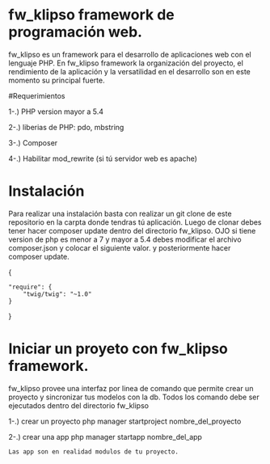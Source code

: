 # fw_klipso framework de programación web.

fw_klipso es un framework para el desarrollo de aplicaciones web con el lenguaje PHP. En fw_klipso framework la organización del proyecto, el rendimiento de la aplicación y la versatilidad 
en el desarrollo son en este momento su principal fuerte.

#Requerimientos

1-.) PHP version mayor a 5.4

2-.) liberias de PHP: pdo, mbstring

3-.) Composer

4-.) Habilitar mod_rewrite (si tú servidor web es apache)


# Instalación

Para realizar una instalación basta con realizar un git clone de este repositorio en la carpta donde tendras tú aplicación. Luego de clonar debes tener hacer composer update dentro 
del directorio fw_klipso. OJO si tiene version de php es menor a 7 y mayor a 5.4 debes modificar el archivo composer.json y colocar el siguiente valor. y posteriormente hacer composer update.

{

    "require": {
        "twig/twig": "~1.0"
    }
}

# Iniciar un proyeto con fw_klipso framework.

fw_klipso provee una interfaz por linea de comando que permite crear un proyecto y sincronizar tus modelos con la db. Todos los comando debe ser ejecutados dentro del directorio fw_klipso

1-.) crear un proyecto
    php manager startproject nombre_del_proyecto
    
2-.) crear una app
    php manager startapp nombre_del_app
    
    Las app son en realidad modulos de tu proyecto.
    

